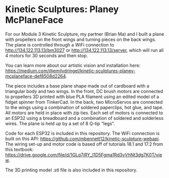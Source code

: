 # Kinetic Sculptures: Planey McPlaneFace

For our Module 3 Kinetic Sculpture, my partner (Brian Ma) and I built a plane with propellers on the front wings and turning pieces on the back wings. The plane is controlled through a WiFi connection to http://134.122.113.13/bm3027 or http://134.122.113.13/server, which will run all 4 motors for 30 seconds and then stop.

You can learn more about our artistic vision and installation here: https://medium.com/@emilydringel/kinetic-sculptures-planey-mcplaneface-def8508d2264.

The piece includes a base plane shape made out of cardboard with a triangular body and two wings. In the front, DC brush motors are connected to propellers 3D printed with blue PLA filament using an edited model of a fidget spinner from TinkerCad. In the back, two MicroServos are connected to the wings using a combination of soldered paperclips, hot glue, and tape. All motors are held in place with zip ties. Each set of motors is connected to an ESP32 using a breadboard and a combination of soldered and solderless wires. The plane is held up by a set of 8 Q-tip “legs”. 

Code for each ESP32 is included in this repository. The WiFi connection is built on this API: https://github.com/mbennett12/kinetic-sculpture-webapi. The wiring set-up and motor code is based off of tutorials 18.1 and 17.2 from this textbook: https://drive.google.com/file/d/1GLq7iRY_I1D5Fgma1Rd3yVhNt3dg7K0T/view.

The 3D printing model .stl file is also included in this repository. 

